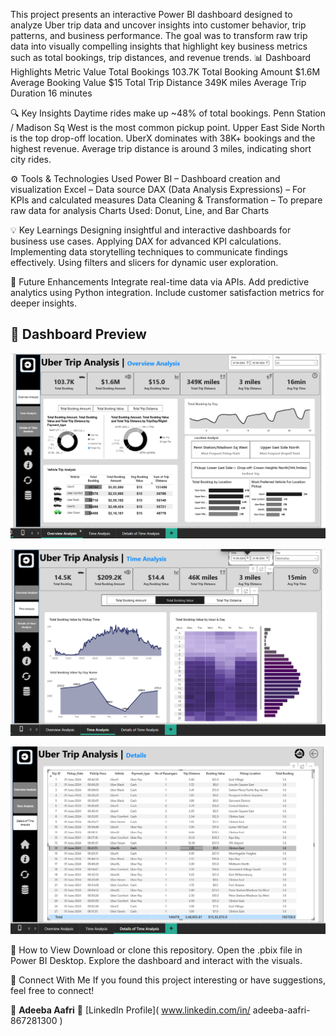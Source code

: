 This project presents an interactive Power BI dashboard designed to analyze Uber trip data and uncover insights into customer behavior, trip patterns, and business performance.
The goal was to transform raw trip data into visually compelling insights that highlight key business metrics such as total bookings, trip distances, and revenue trends.
📊 Dashboard Highlights
Metric	               Value
Total Bookings	       103.7K
Total Booking Amount	 $1.6M
Average Booking Value	 $15
Total Trip Distance	   349K miles
Average Trip Duration	 16 minutes

🔍 Key Insights
Daytime rides make up ~48% of total bookings.
Penn Station / Madison Sq West is the most common pickup point.
Upper East Side North is the top drop-off location.
UberX dominates with 38K+ bookings and the highest revenue.
Average trip distance is around 3 miles, indicating short city rides.

⚙️ Tools & Technologies Used
Power BI – Dashboard creation and visualization
Excel – Data source
DAX (Data Analysis Expressions) – For KPIs and calculated measures
Data Cleaning & Transformation – To prepare raw data for analysis
Charts Used: Donut, Line, and Bar Charts

💡 Key Learnings
Designing insightful and interactive dashboards for business use cases.
Applying DAX for advanced KPI calculations.
Implementing data storytelling techniques to communicate findings effectively.
Using filters and slicers for dynamic user exploration.

🔮 Future Enhancements
Integrate real-time data via APIs.
Add predictive analytics using Python integration.
Include customer satisfaction metrics for deeper insights.

## 📸 Dashboard Preview
<p align="center">
  <img src="https://github.com/AdeebaAafri/UberDataAnalysis/blob/main/project_ss/Screenshot%202025-10-19%20120201.png?raw=true" width="800" />
</p>

<p align="center">
  <img src="https://github.com/AdeebaAafri/UberDataAnalysis/blob/main/project_ss/Screenshot%202025-10-19%20120318.png?raw=true" width="800" />
</p>

<p align="center">
  <img src="https://github.com/AdeebaAafri/UberDataAnalysis/blob/main/project_ss/Screenshot%202025-10-19%20120442.png?raw=true" width="800" />
</p>


📁 How to View
Download or clone this repository.
Open the .pbix file in Power BI Desktop.
Explore the dashboard and interact with the visuals.


🤝 Connect With Me
If you found this project interesting or have suggestions, feel free to connect!

👤 **Adeeba Aafri**
🔗 [LinkedIn Profile]( www.linkedin.com/in/ adeeba-aafri-867281300 )

